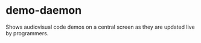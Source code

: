 demo-daemon
===========

Shows audiovisual code demos on a central screen as they are updated live by programmers.
